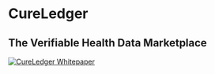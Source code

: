 # CureLedger

## The Verifiable Health Data Marketplace

[![CureLedger Whitepaper](https://github.com/RYMEDI-Organization/Cureledger/blob/main/whitepaper-preview)](https://rymedi-organization.github.io/Cureledger/)
